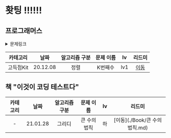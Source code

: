 # 홧팅 !!!!!!


## 프로그래머스 


<details>
<summary>문제링크</summary>
<div markdown="1">       

https://programmers.co.kr/learn/courses/30/lessons/ 문제번호

</div>
</details>


| 카테고리 | 날짜 | 알고리즘 구분 | 문제 이름 | lv | 리드미 |  
| :----------: | :----------: | :----------: | :----------: | :----------: | :----------: | 
| 고득점Kit | 20.12.08 | 정렬 |  K번째수 | lv1 | [이동](./readme/수정.md) |

## 책 "이것이 코딩 테스트다"


| 카테고리 | 날짜 | 알고리즘 구분 | 문제 이름 | lv | 리드미 |  
| :----------: | :----------: | :----------: | :----------: | :----------: | :----------: | 
| - | 21.01.28 | 그리디 |  큰 수의 법칙 | 하 | [이동](./Book/큰 수의 법칙.md) |
